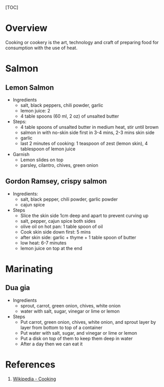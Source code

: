 [TOC]

# Overview

Cooking or cookery is the art, technology and craft of preparing food
for consumption with the use of heat.


# Salmon

## Lemon Salmon

- Ingredients
    + salt, black peppers, chili powder, garlic
    + lemon juice: 2
    + 4 table spoons (60 ml, 2 oz) of unsalted butter
- Steps:
    + 4 table spoons of unsalted butter in medium heat, stir until brown
    + salmon in with no-skin side first in 3-4 mins, 2-3 mins skin side
    + garlic
    + last 2 minutes of cooking: 1 teaspoon of zest (lemon skin), 4
      tablespoon of lemon juice
- Garnish
    + Lemon slides on top
    + parsley, cilantro, chives, green onion

## Gordon Ramsey, crispy salmon

- Ingredients:
    + salt, black pepper, chili powder, garlic powder
    + cajun spice
- Steps
    + Slice the skin side 1cm deep and apart to prevent curving up
    + salt, pepper, cajun spice both sides
    + olive oil on hot pan: 1 table spoon of oil
    + Cook skin side down first: 5 mins
    + after skin side: garlic + thyme + 1 table spoon of butter
    + low heat: 6-7 minutes
    + lemon juice on top at the end

# Marinating

## Dua gia

- Ingredients
    + sprout, carrot, green onion, chives, white onion
    + water with salt, sugar, vinegar or lime or lemon
- Steps
    + Put carrot, green onion, chives, white onion, and sprout layer by
      layer from bottom to top of a container
    + Put water with salt, sugar, and vinegar or lime or lemon
    + Put a disk on top of them to keep them deep in water
    + After a day then we can eat it

# References
1. [Wikipedia - Cooking][1]

[1]: https://en.wikipedia.org/wiki/Cooking "Wikipedia - Cooking"

